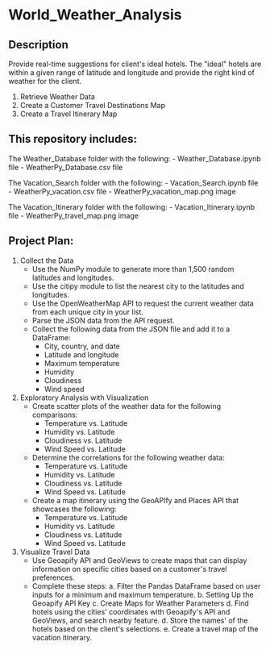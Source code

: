 # World_Weather_Analysis

## Description

Provide real-time suggestions for client's ideal hotels. The "ideal" hotels are within a given range of latitude and longitude and provide the right kind of weather for the client.

1. Retrieve Weather Data
2. Create a Customer Travel Destinations Map
3. Create a Travel Itinerary Map

## This repository includes:

The Weather_Database folder with the following:
	- Weather_Database.ipynb file
	- WeatherPy_Database.csv file

The Vacation_Search folder with the following:
	- Vacation_Search.ipynb file
	- WeatherPy_vacation.csv file
	- WeatherPy_vacation_map.png image

The Vacation_Itinerary folder with the following:
	- Vacation_Itinerary.ipynb file
	- WeatherPy_travel_map.png image

## Project Plan:
	
1. Collect the Data
	* Use the NumPy module to generate more than 1,500 random latitudes and longitudes.
	* Use the citipy module to list the nearest city to the latitudes and longitudes.
	* Use the OpenWeatherMap API to request the current weather data from each unique city in your list.
	* Parse the JSON data from the API request.
	* Collect the following data from the JSON file and add it to a DataFrame:
		- City, country, and date
		- Latitude and longitude
		- Maximum temperature
		- Humidity
		- Cloudiness
		- Wind speed
2. Exploratory Analysis with Visualization
	* Create scatter plots of the weather data for the following comparisons:
		- Temperature vs. Latitude
		- Humidity vs. Latitude
		- Cloudiness vs. Latitude
		- Wind Speed vs. Latitude
	* Determine the correlations for the following weather data:
		- Temperature vs. Latitude
		- Humidity vs. Latitude
		- Cloudiness vs. Latitude
		- Wind Speed vs. Latitude
	* Create a map itinerary using the GeoAPIfy and Places API that showcases the following:
		- Temperature vs. Latitude
		- Humidity vs. Latitude
		- Cloudiness vs. Latitude
		- Wind Speed vs. Latitude
3. Visualize Travel Data
	* Use Geoapify API and GeoViews to create maps that can display information on specific cities based on a customer's travel preferences. 
 	* Complete these steps:
		a. Filter the Pandas DataFrame based on user inputs for a minimum and maximum temperature.
		b. Setting Up the Geoapify API Key
		c. Create Maps for Weather Parameters
		d. Find hotels using the cities' coordinates with Geoapify's API and GeoViews, and search nearby feature.
		d. Store the names' of the hotels based on the client's selections.
		e. Create a travel map of the vacation itinerary.

